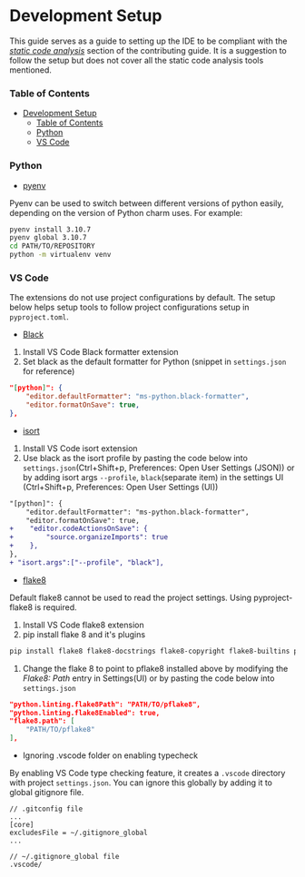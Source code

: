 # Development Setup

This guide serves as a guide to setting up the IDE to be compliant with the
  [*static code analysis*](CONTRIBUTING.md/#static-code-analysis) section
  of the contributing guide. It is a suggestion to follow the setup but does
  not cover all the static code analysis tools mentioned.

### Table of Contents
- [Development Setup](#development-setup)
    - [Table of Contents](#table-of-contents)
    - [Python](#python)
    - [VS Code](#vs-code)

### Python

- [pyenv](https://github.com/pyenv/pyenv)

Pyenv can be used to switch between different versions of python easily, depending on the version of Python charm uses. For example:
```bash
pyenv install 3.10.7
pyenv global 3.10.7
cd PATH/TO/REPOSITORY
python -m virtualenv venv
```

### VS Code

The extensions do not use project configurations by default. The setup below helps setup tools to follow project configurations setup in `pyproject.toml`.

- [Black](https://marketplace.visualstudio.com/items?itemName=ms-python.black-formatter)

1. Install VS Code Black formatter extension
2. Set black as the default formatter for Python (snippet in `settings.json` for reference)
```json
"[python]": {
    "editor.defaultFormatter": "ms-python.black-formatter",
    "editor.formatOnSave": true,
},
```

- [isort](https://marketplace.visualstudio.com/items?itemName=ms-python.isort)

1. Install VS Code isort extension
2. Use black as the isort profile by pasting the code below into `settings.json`(Ctrl+Shift+p, Preferences: Open User Settings (JSON)) or by adding isort args `--profile`, `black`(separate item) in the settings UI (Ctrl+Shift+p, Preferences: Open User Settings (UI))
```diff
"[python]": {
    "editor.defaultFormatter": "ms-python.black-formatter",
    "editor.formatOnSave": true,
+    "editor.codeActionsOnSave": {
+        "source.organizeImports": true
+    },
},
+ "isort.args":["--profile", "black"],
```

- [flake8](https://marketplace.visualstudio.com/items?itemName=ms-python.flake8)

Default flake8 cannot be used to read the project settings. Using pyproject-flake8 is required.

1. Install VS Code flake8 extension
2. pip install flake 8 and it's plugins
```bash
pip install flake8 flake8-docstrings flake8-copyright flake8-builtins pyproject-flake8 pep8-naming
```
1. Change the flake 8 to point to pflake8 installed above by modifying the *Flake8: Path* entry in Settings(UI) or by pasting the code below into `settings.json`
```json
"python.linting.flake8Path": "PATH/TO/pflake8",
"python.linting.flake8Enabled": true,
"flake8.path": [
    "PATH/TO/pflake8"
],
```

- Ignoring .vscode folder on enabling typecheck

By enabling VS Code type checking feature, it creates a `.vscode` directory with project `settings.json`. You can ignore this globally by adding it to global gitignore file.
```
// .gitconfig file
...
[core]
excludesFile = ~/.gitignore_global
...

// ~/.gitignore_global file
.vscode/
```
